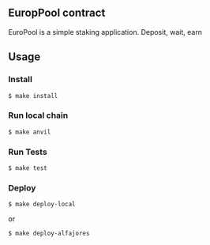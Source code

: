 ## EuropPool contract

EuroPool is a simple staking application. Deposit, wait, earn

## Usage

### Install

```shell
$ make install
```

### Run local chain

```shell
$ make anvil
```

### Run Tests

```shell
$ make test
```

### Deploy

```shell
$ make deploy-local
```

or

```shell
$ make deploy-alfajores
```
